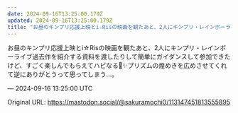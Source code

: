 ```yaml
---
date: 2024-09-16T13:25:00.179Z
updated: 2024-09-16T13:25:00.179Z
title: "お昼のキンプリ応援上映とi☆Risの映画を観たあと、2人にキンプリ・レインボーラ[...]"
---
```


<p>お昼のキンプリ応援上映とi☆Risの映画を観たあと、2人にキンプリ・レインボーライブ過去作を紹介する資料を渡したりして簡単にガイダンスして参加できたけど、すごく楽しんでもらえてハピなる💖✨️プリズムの煌めきを広めさせてくれて逆にありがとうって思ってしまう…。</p>

&mdash; 2024-09-16 13:25:00 UTC

Original URL: https://mastodon.social/@sakuramochi0/113147451813555895
